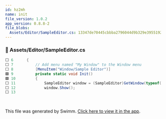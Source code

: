 ```yaml
---
id: hz2mh
name: init
file_version: 1.0.2
app_version: 0.8.8-2
file_blobs:
  Assets/Editor/SampleEditor.cs: 13347de70445cbbba2796044d9b329e3955192fd
---
```


<!-- NOTE-swimm-snippet: the lines below link your snippet to Swimm -->
### 📄 Assets/Editor/SampleEditor.cs
```c#
⬜ 6      {
⬜ 7          // Add menu named "My Window" to the Window menu
⬜ 8          [MenuItem("Window/Sample Editor")]
🟩 9          private static void Init()
🟩 10         {
⬜ 11             SampleEditor window = (SampleEditor)GetWindow(typeof(SampleEditor));
⬜ 12             window.Show();
⬜ 13     
```

<br/>

This file was generated by Swimm. [Click here to view it in the app](https://app.swimm.io/repos/Z2l0aHViJTNBJTNBdW5pdHktZ2l0aHViLWFjdGlvbi1leGFtcGxlJTNBJTNBdHJlZW5vZC1rYXlh/docs/hz2mh).